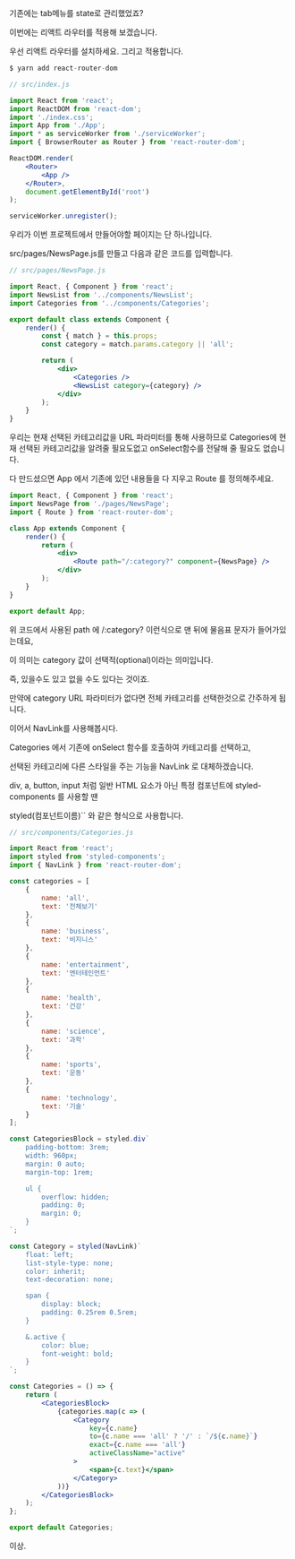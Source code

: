기존에는 tab메뉴를 state로 관리했었죠?

이번에는 리액트 라우터를 적용해 보겠습니다.

우선 리액트 라우터를 설치하세요. 그리고 적용합니다.

```jsx
$ yarn add react-router-dom
```

```jsx
// src/index.js

import React from 'react';
import ReactDOM from 'react-dom';
import './index.css';
import App from './App';
import * as serviceWorker from './serviceWorker';
import { BrowserRouter as Router } from 'react-router-dom';

ReactDOM.render(
	<Router>
		<App />
	</Router>,
	document.getElementById('root')
);

serviceWorker.unregister();
```

우리가 이번 프로젝트에서 만들어야할 페이지는 단 하나입니다.

src/pages/NewsPage.js를 만들고 다음과 같은 코드를 입력합니다.

```jsx
// src/pages/NewsPage.js

import React, { Component } from 'react';
import NewsList from '../components/NewsList';
import Categories from '../components/Categories';

export default class extends Component {
	render() {
		const { match } = this.props;
		const category = match.params.category || 'all';

		return (
			<div>
				<Categories />
				<NewsList category={category} />
			</div>
		);
	}
}
```

우리는 현재 선택된 카테고리값을 URL 파라미터를 통해 사용하므로 Categories에 현재 선택된 카테고리값을 알려줄 필요도없고 onSelect함수를 전달해 줄 필요도 없습니다.

다 만드셨으면 App 에서 기존에 있던 내용들을 다 지우고 Route 를 정의해주세요.

```jsx
import React, { Component } from 'react';
import NewsPage from './pages/NewsPage';
import { Route } from 'react-router-dom';

class App extends Component {
	render() {
		return (
			<div>
				<Route path="/:category?" component={NewsPage} />
			</div>
		);
	}
}

export default App;
```

위 코드에서 사용된 path 에 /:category? 이런식으로 맨 뒤에 물음표 문자가 들어가있는데요, 

이 의미는 category 값이 선택적\(optional\)이라는 의미입니다. 

즉, 있을수도 있고 없을 수도 있다는 것이죠.

만약에 category URL 파라미터가 없다면 전체 카테고리를 선택한것으로 간주하게 됩니다.

이어서 NavLink를 사용해봅시다.

Categories 에서 기존에 onSelect 함수를 호출하여 카테고리를 선택하고, 

선택된 카테고리에 다른 스타일을 주는 기능을 NavLink 로 대체하겠습니다.

div, a, button, input 처럼 일반 HTML 요소가 아닌 특정 컴포넌트에 styled-components 를 사용할 땐 

styled\(컴포넌트이름\)\`\` 와 같은 형식으로 사용합니다.

```jsx
// src/components/Categories.js

import React from 'react';
import styled from 'styled-components';
import { NavLink } from 'react-router-dom';

const categories = [
	{
		name: 'all',
		text: '전체보기'
	},
	{
		name: 'business',
		text: '비지니스'
	},
	{
		name: 'entertainment',
		text: '엔터테인먼트'
	},
	{
		name: 'health',
		text: '건강'
	},
	{
		name: 'science',
		text: '과학'
	},
	{
		name: 'sports',
		text: '운동'
	},
	{
		name: 'technology',
		text: '기술'
	}
];

const CategoriesBlock = styled.div`
	padding-bottom: 3rem;
	width: 960px;
	margin: 0 auto;
	margin-top: 1rem;

	ul {
		overflow: hidden;
		padding: 0;
		margin: 0;
	}
`;

const Category = styled(NavLink)`
	float: left;
	list-style-type: none;
	color: inherit;
	text-decoration: none;

	span {
		display: block;
		padding: 0.25rem 0.5rem;
	}

	&.active {
		color: blue;
		font-weight: bold;
	}
`;

const Categories = () => {
	return (
		<CategoriesBlock>
			{categories.map(c => (
				<Category
					key={c.name}
					to={c.name === 'all' ? '/' : `/${c.name}`}
					exact={c.name === 'all'}
					activeClassName="active"
				>
					<span>{c.text}</span>
				</Category>
			))}
		</CategoriesBlock>
	);
};

export default Categories;

```

이상.  


